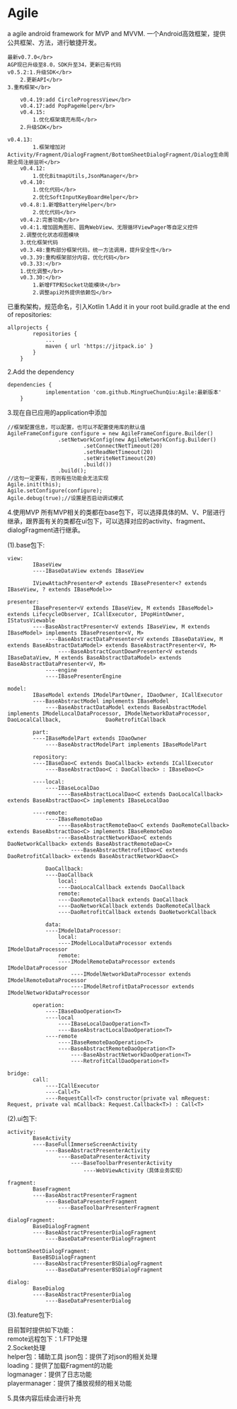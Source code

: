# Agile
a agile android framework for MVP and MVVM.
一个Android高效框架，提供公共框架、方法，进行敏捷开发。

    最新v0.7.0</br>
    AGP现已升级至8.0，SDK升至34，更新已有代码
    v0.5.2:1.升级SDK</br>
    	2.更新API</br>
	3.重构框架</br>
	
    	v0.4.19:add CircleProgressView</br>
        v0.4.17:add PopPageHelper</br>
    	v0.4.15:
    		1.优化框架填充布局</br>
		2.升级SDK</br>
	
	v0.4.13:
    		1.框架增加对Activity/Fragment/DialogFragment/BottomSheetDialogFragment/Dialog生命周期全局注册监听</br>
    	v0.4.12:
    		1.优化BitmapUtils,JsonManager</br>
    	v0.4.10:
    		1.优化代码</br>
    		2.优化SoftInputKeyBoardHelper</br>
    	v0.4.8:1.新增BatteryHelper</br>
    		2.优化代码</br>
    	v0.4.2:完善功能</br>
    	v0.4:1.增加圆角图形、圆角WebView、无限循环ViewPager等自定义控件
	 	2.调整优化状态视图模块
	 	3.优化框架代码
    	v0.3.48:重构部分框架代码，统一方法调用，提升安全性</br>
    	v0.3.39:重构框架部分内容，优化代码</br>
    	v0.3.33:</br>
		1.优化调整</br>
    	v0.3.30:</br>
    		1.新增FTP和Socket功能模块</br>
    		2.调整api对外提供依赖包</br>

已重构架构，规范命名，引入Kotlin
1.Add it in your root build.gradle at the end of repositories:
```
allprojects {
		repositories {
			...
			maven { url 'https://jitpack.io' }
		}
	}
```
2.Add the dependency
```
dependencies {
	        implementation 'com.github.MingYueChunQiu:Agile:最新版本'
	}
```

3.现在自已应用的application中添加
```
//框架配置信息，可以配置，也可以不配置使用库的默认值
AgileFrameConfigure configure = new AgileFrameConfigure.Builder()
                .setNetworkConfig(new AgileNetworkConfig.Builder()
                        .setConnectNetTimeout(20)
                        .setReadNetTimeout(20)
                        .setWriteNetTimeout(20)
                        .build())
                .build();
//这句一定要有，否则有些功能会无法实现
Agile.init(this);
Agile.setConfigure(configure);
Agile.debug(true);//设置是否启动调试模式
```
4.使用MVP
所有MVP相关的类都在base包下，可以选择具体的M、V、P层进行继承，跟界面有关的类都在ui包下，可以选择对应的activity、fragment、dialogFragment进行继承。

(1).base包下:

```
view:		
		IBaseView
	  	----IBaseDataView extends IBaseView
		    
		IViewAttachPresenter<P extends IBasePresenter<? extends IBaseView, ? extends IBaseModel>>
	
presenter:	
		IBasePresenter<V extends IBaseView, M extends IBaseModel> extends LifecycleObserver, ICallExecutor, IPopHintOwner, IStatusViewable
		----BaseAbstractPresenter<V extends IBaseView, M extends IBaseModel> implements IBasePresenter<V, M>
		    ----BaseAbstractDataPresenter<V extends IBaseDataView, M extends BaseAbstractDataModel> extends BaseAbstractPresenter<V, M>
		        ----BaseAbstractCountDownPresenter<V extends IBaseDataView, M extends BaseAbstractDataModel> extends BaseAbstractDataPresenter<V, M>
	        ----engine
		    ----IBasePresenterEngine
		    
model:		
		IBaseModel extends IModelPartOwner, IDaoOwner, ICallExecutor
		----BaseAbstractModel implements IBaseModel
		    ----BaseAbstractDataModel extends BaseAbstractModel implements IModelLocalDataProcessor, IModelNetworkDataProcessor, DaoLocalCallback, 				DaoRetrofitCallback
		
		part:
		----IBaseModelPart extends IDaoOwner
		    ----BaseAbstractModelPart implements IBaseModelPart
		    
		repository:
		----IBaseDao<C extends DaoCallback> extends ICallExecutor
		    ----BaseAbstractDao<C : DaoCallback> : IBaseDao<C>
		
		----local:
		    ----IBaseLocalDao
		        ----BaseAbstractLocalDao<C extends DaoLocalCallback> extends BaseAbstractDao<C> implements IBaseLocalDao
			
		----remote:
		    ----IBaseRemoteDao
		        ----BaseAbstractRemoteDao<C extends DaoRemoteCallback> extends BaseAbstractDao<C> implements IBaseRemoteDao
			    ----BaseAbstractNetworkDao<C extends DaoNetworkCallback> extends BaseAbstractRemoteDao<C>
			        ----BaseAbstractRetrofitDao<C extends DaoRetrofitCallback> extends BaseAbstractNetworkDao<C>
			
			DaoCallback:
			----DaoCallback
			    local:
			    ----DaoLocalCallback extends DaoCallback
			    remote:
			    ----DaoRemoteCallback extends DaoCallback
				----DaoNetworkCallback extends DaoRemoteCallback
				----DaoRetrofitCallback extends DaoNetworkCallback
				
			data:
			----IModelDataProcessor:
			    local:
			    ----IModelLocalDataProcessor extends IModelDataProcessor
			    remote:
			    ----IModelRemoteDataProcessor extends IModelDataProcessor
			        ----IModelNetworkDataProcessor extends IModelRemoteDataProcessor
				    ----IModelRetrofitDataProcessor extends IModelNetworkDataProcessor
			
		operation:
		    ----IBaseDaoOperation<T>
		    ----local
		        ----IBaseLocalDaoOperation<T>
			    ----BaseAbstractLocalDaoOperation<T>
		    ----remote
		        ----IBaseRemoteDaoOperation<T>
			    ----BaseAbstractRemoteDaoOperation<T>
			        ----BaseAbstractNetworkDaoOperation<T>
			        ----RetrofitCallDaoOperation<T>
				
bridge:
		call:
		    ----ICallExecutor
		    ----Call<T>
		   	----RequestCall<T> constructor(private val mRequest: Request, private val mCallback: Request.Callback<T>) : Call<T>
```

(2).ui包下:

```
activity:	
		BaseActivity
		----BaseFullImmerseScreenActivity
		    ----BaseAbstractPresenterActivity
		        ----BaseDataPresenterActivity
		            ----BaseToolbarPresenterActivity
	        	        ----WebViewActivity（具体业务实现）
					
fragment:	
		BaseFragment
		----BaseAbstractPresenterFragment
		    ----BaseDataPresenterFragment
		        ----BaseToolbarPresenterFragment
			
dialogFragment:	
		BaseDialogFragment
		----BaseAbstractPresenterDialogFragment
		    ----BaseDataPresenterDialogFragment
		
bottomSheetDialogFragment:	
		BaseBSDialogFragment
		----BaseAbstractPresenterBSDialogFragment
		    ----BaseDataPresenterBSDialogFragment

dialog:
		BaseDialog
		----BaseAbstractPresenterDialog
		    ----BaseDataPresenterDialog
```

(3).feature包下:

目前暂时提供如下功能：&nbsp;</br>
        remote远程包下：1.FTP处理</br>
                       2.Socket处理</br>
	helper包：辅助工具
	json包：提供了对json的相关处理</br>
	loading：提供了加载Fragment的功能</br>
	logmanager：提供了日志功能</br>
	playermanager：提供了播放视频的相关功能</br>
	
5.具体内容后续会进行补充
